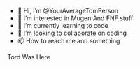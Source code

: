 - 👋 Hi, I’m @YourAverageTomPerson
- 👀 I’m interested in Mugen And FNF stuff
- 🌱 I’m currently learning to code
- 💞️ I’m looking to collaborate on coding
- 📫 How to reach me and something

<!---
YourAverageTomPerson/YourAverageTomPerson is a ✨ special ✨ repository because its `README.md` (this file) appears on your GitHub profile.
You can click the Preview link to take a look at your changes.
--->
Tord Was Here
